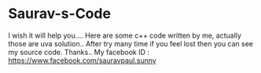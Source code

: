 # Saurav-s-Code

I wish it will help you....
Here are some c++ code written by me, actually those are uva solution..
After try many time if you feel lost then you can see my source code.
Thanks..
My facebook ID : https://www.facebook.com/sauravpaul.sunny
